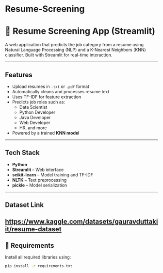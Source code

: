 # Resume-Screening
# 🧠 Resume Screening App (Streamlit)

A web application that predicts the job category from a resume using Natural Language Processing (NLP) and a K-Nearest Neighbors (KNN) classifier. Built with Streamlit for real-time interaction.

---

## Features

- Upload resumes in `.txt` or `.pdf` format
- Automatically cleans and processes resume text
- Uses TF-IDF for feature extraction
- Predicts job roles such as:
  - Data Scientist
  - Python Developer
  - Java Developer
  - Web Developer
  - HR, and more
- Powered by a trained **KNN model**

---

##  Tech Stack

- **Python**
- **Streamlit** – Web interface
- **scikit-learn** – Model training and TF-IDF
- **NLTK** – Text preprocessing
- **pickle** – Model serialization

---
##  Dataset Link 
https://www.kaggle.com/datasets/gauravduttakiit/resume-dataset
---
## 🧾 Requirements

Install all required libraries using:

```bash
pip install -r requirements.txt
